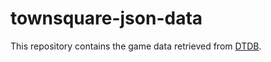 # townsquare-json-data

This repository contains the game data retrieved from [DTDB](https://dtdb.co).

